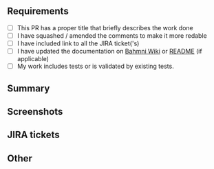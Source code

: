 ## Requirements

- [ ] This PR has a proper title that briefly describes the work done
- [ ] I have squashed / amended the comments to make it more redable
- [ ] I have included link to all the JIRA ticket('s)
- [ ] I have updated the documentation on [Bahmni Wiki](https://bahmni.atlassian.net/wiki/spaces/BAH/overview) or [README](https://github.com/Bahmni/bahmni-lab-frontend/blob/main/README.md) (if applicable)
- [ ] My work includes tests or is validated by existing tests.

## Summary
<!-- Please describe what problems your PR addresses. -->

## Screenshots
<!-- Required if you are making UI changes. -->

## JIRA tickets
<!-- Paste the link to the Jira ticket here if one exists. -->
<!-- https://bahmni.atlassian.net/jira/software/c/projects/BAH/boards/28?selectedIssue=BAH-1394- -->

## Other
<!-- Anything not covered above -->